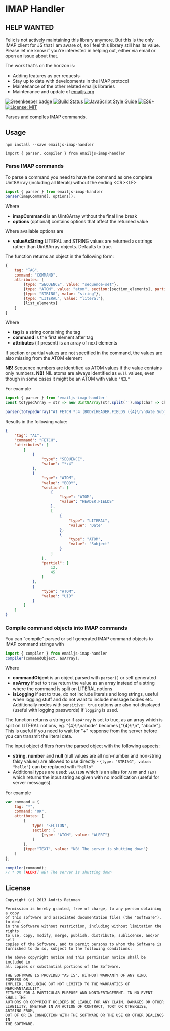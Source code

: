 # IMAP Handler

## HELP WANTED

Felix is not actively maintaining this library anymore. But this is the only IMAP client for JS that I am aware of, so I feel this library still has its value. Please let me know if you're interested in helping out, either via email or open an issue about that.

The work that's on the horizon is:

* Adding features as per requests
* Stay up to date with developments in the IMAP protocol
* Maintenance of the other related emailjs libraries
* Maintenance and update of [emailjs.org](https://emailjs.org)

[![Greenkeeper badge](https://badges.greenkeeper.io/emailjs/emailjs-imap-handler.svg)](https://greenkeeper.io/) [![Build Status](https://travis-ci.org/emailjs/emailjs-imap-handler.png?branch=master)](https://travis-ci.org/emailjs/emailjs-imap-handler) [![JavaScript Style Guide](https://img.shields.io/badge/code_style-standard-brightgreen.svg)](https://standardjs.com)  [![ES6+](https://camo.githubusercontent.com/567e52200713e0f0c05a5238d91e1d096292b338/68747470733a2f2f696d672e736869656c64732e696f2f62616467652f65732d362b2d627269676874677265656e2e737667)](https://kangax.github.io/compat-table/es6/) [![License: MIT](https://img.shields.io/badge/License-MIT-yellow.svg)](https://opensource.org/licenses/MIT)

Parses and compiles IMAP commands.

## Usage

```
npm install --save emailjs-imap-handler

import { parser, compiler } from emailjs-imap-handler
```

### Parse IMAP commands

To parse a command you need to have the command as one complete Uint8Array (including all literals) without the ending &lt;CR&gt;&lt;LF&gt;

```javascript
import { parser } from emailjs-imap-handler
parser(imapCommand[, options]);
```

Where

  * **imapCommand** is an Uint8Array without the final line break
  * **options** (optional) contains options that affect the returned value

Where available options are

  * **valueAsString** LITERAL and STRING values are returned as strings rather than Uint8Array objects. Defaults to true.

The function returns an object in the following form:

```javascript
{
    tag: "TAG",
    command: "COMMAND",
    attributes: [
        {type: "SEQUENCE", value: "sequence-set"},
        {type: "ATOM", value: "atom", section:[section_elements], partial: [start, end]},
        {type: "STRING", value: "string"},
        {type: "LITERAL", value: "literal"},
        [list_elements]
    ]
}
```

Where

  * **tag** is a string containing the tag
  * **command** is the first element after tag
  * **attributes** (if present) is an array of next elements

If section or partial values are not specified in the command, the values are also missing from the ATOM element

**NB!** Sequence numbers are identified as ATOM values if the value contains only numbers.
**NB!** NIL atoms are always identified as `null` values, even though in some cases it might be an ATOM with value `"NIL"`

For example

```javascript
import { parser } from 'emailjs-imap-handler'
const toTypedArray = str => new Uint8Array(str.split('').map(char => char.charCodeAt(0)))

parser(toTypedArray("A1 FETCH *:4 (BODY[HEADER.FIELDS ({4}\r\nDate Subject)]<12.45> UID)"));
```

Results in the following value:

```json
{
    "tag": "A1",
    "command": "FETCH",
    "attributes": [
        [
            {
                "type": "SEQUENCE",
                "value": "*:4"
            },
            {
                "type": "ATOM",
                "value": "BODY",
                "section": [
                    {
                        "type": "ATOM",
                        "value": "HEADER.FIELDS"
                    },
                    [
                        {
                            "type": "LITERAL",
                            "value": "Date"
                        },
                        {
                            "type": "ATOM",
                            "value": "Subject"
                        }
                    ]
                ],
                "partial": [
                    12,
                    45
                ]
            },
            {
                "type": "ATOM",
                "value": "UID"
            }
        ]
    ]
}
```

### Compile command objects into IMAP commands

You can "compile" parsed or self generated IMAP command objects to IMAP command strings with

```javascript
import { compiler } from emailjs-imap-handler
compiler(commandObject, asArray);
```

Where

  * **commandObject** is an object parsed with `parser()` or self generated
  * **asArray** if set to `true` return the value as an array instead of a string where the command is split on LITERAL notions
  * **isLogging** if set to true, do not include literals and long strings, useful when logging stuff and do not want to include message bodies etc. Additionally nodes with `sensitive: true` options are also not displayed (useful with logging passwords) if `logging` is used.

The function returns a string or if `asArray` is set to true, as an array which is split on LITERAL notions, eg. "{4}\r\nabcde" becomes ["{4}\r\n", "abcde"]. This is useful if you need to wait for "+" response from the server before you can transmit the literal data.

The input object differs from the parsed object with the following aspects:

  * **string**, **number** and **null** (null values are all non-number and non-string falsy values) are allowed to use directly - `{type: "STRING", value: "hello"}` can be replaced with `"hello"`
  * Additional types are used: `SECTION` which is an alias for `ATOM` and `TEXT` which returns the input string as given with no modification (useful for server messages).

For example

```javascript
var command = {
    tag: "*",
    command: "OK",
    attributes: [
        {
            type: "SECTION",
            section: [
                {type: "ATOM", value: "ALERT"}
            ]
        },
        {type:"TEXT", value: "NB! The server is shutting down"}
    ]
};

compiler(command);
// * OK [ALERT] NB! The server is shutting down
```

## License

```
Copyright (c) 2013 Andris Reinman

Permission is hereby granted, free of charge, to any person obtaining a copy
of this software and associated documentation files (the "Software"), to deal
in the Software without restriction, including without limitation the rights
to use, copy, modify, merge, publish, distribute, sublicense, and/or sell
copies of the Software, and to permit persons to whom the Software is
furnished to do so, subject to the following conditions:

The above copyright notice and this permission notice shall be included in
all copies or substantial portions of the Software.

THE SOFTWARE IS PROVIDED "AS IS", WITHOUT WARRANTY OF ANY KIND, EXPRESS OR
IMPLIED, INCLUDING BUT NOT LIMITED TO THE WARRANTIES OF MERCHANTABILITY,
FITNESS FOR A PARTICULAR PURPOSE AND NONINFRINGEMENT. IN NO EVENT SHALL THE
AUTHORS OR COPYRIGHT HOLDERS BE LIABLE FOR ANY CLAIM, DAMAGES OR OTHER
LIABILITY, WHETHER IN AN ACTION OF CONTRACT, TORT OR OTHERWISE, ARISING FROM,
OUT OF OR IN CONNECTION WITH THE SOFTWARE OR THE USE OR OTHER DEALINGS IN
THE SOFTWARE.
```
